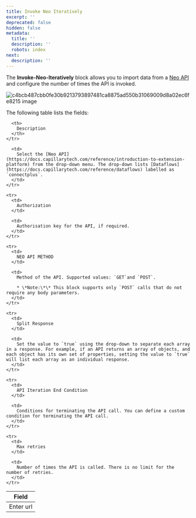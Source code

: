 ```yaml
---
title: Invoke Neo Iteratively
excerpt: ''
deprecated: false
hidden: false
metadata:
  title: ''
  description: ''
  robots: index
next:
  description: ''
---
```

The **Invoke-Neo-Iteratively** block allows you to import data from a [Neo API](https://docs.capillarytech.com/reference/introduction-to-extension-platform) and configure the number of times the API is invoked. 

![c4bcb487cbb0fe30b9213793897481ca8875ad550b31069009d8a02ec6fe8215 image](https://files.readme.io/c4bcb487cbb0fe30b9213793897481ca8875ad550b31069009d8a02ec6fe8215-image.png)

The following table lists the fields:

<Table align={["left","left"]}>
  <thead>
    <tr>
      <th>
        Field
      </th>

      <th>
        Description
      </th>
    </tr>
  </thead>

  <tbody>
    <tr>
      <td>
        Enter url
      </td>

      <td>
        Select the [Neo API](https://docs.capillarytech.com/reference/introduction-to-extension-platform) from the drop-down menu. The drop-down lists [Dataflows](https://docs.capillarytech.com/reference/dataflows) labelled as `connectplus`.
      </td>
    </tr>

    <tr>
      <td>
        Authorization
      </td>

      <td>
        Authorisation key for the API, if required.
      </td>
    </tr>

    <tr>
      <td>
        NEO API METHOD
      </td>

      <td>
        Method of the API. Supported values: `GET`and `POST`.  

        * \*Note:\*\* This block supports only `POST` calls that do not require any body parameters.
      </td>
    </tr>

    <tr>
      <td>
        Split Response
      </td>

      <td>
        Set the value to `true` using the drop-down to separate each array in a response. For example, if an API returns an array of objects, and each object has its own set of properties, setting the value to `true` will list each array as an individual response.
      </td>
    </tr>

    <tr>
      <td>
        API Iteration End Condition
      </td>

      <td>
        Conditions for terminating the API call. You can define a custom condition for terminating the API call.
      </td>
    </tr>

    <tr>
      <td>
        Max retries
      </td>

      <td>
        Number of times the API is called. There is no limit for the number of retries.
      </td>
    </tr>
  </tbody>
</Table>
